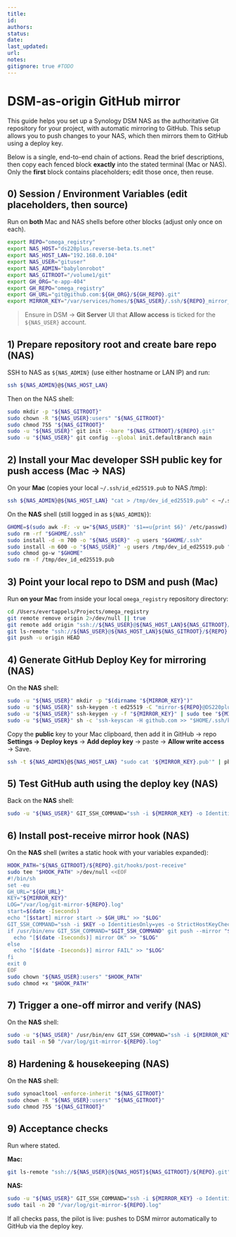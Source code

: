 ```yaml
---
title:
id:
authors:
status:
date:
last_updated:
url:
notes:
gitignore: true #TODO 
---
```


# DSM-as-origin GitHub mirror

This guide helps you set up a Synology DSM NAS as the authoritative Git repository for your project, with automatic mirroring to GitHub. This setup allows you to push changes to your NAS, which then mirrors them to GitHub using a deploy key.

Below is a single, end-to-end chain of actions. Read the brief descriptions, then copy each fenced block **exactly** into the stated terminal (Mac or NAS). Only the **first** block contains placeholders; edit those once, then reuse.

## 0) Session / Environment Variables (edit placeholders, then source)

Run on **both** Mac and NAS shells before other blocks (adjust only once on each).

```bash
export REPO="omega_registry"
export NAS_HOST="ds220plus.reverse-beta.ts.net"
export NAS_HOST_LAN="192.168.0.104"
export NAS_USER="gituser"
export NAS_ADMIN="babylonrobot"
export NAS_GITROOT="/volume1/git"
export GH_ORG="e-app-404"
export GH_REPO="omega_registry"
export GH_URL="git@github.com:${GH_ORG}/${GH_REPO}.git"
export MIRROR_KEY="/var/services/homes/${NAS_USER}/.ssh/${REPO}_mirror_key"
```

> Ensure in DSM → **Git Server** UI that **Allow access** is ticked for the `${NAS_USER}` account.

## 1) Prepare repository root and create bare repo (NAS)

SSH to NAS as `${NAS_ADMIN}` (use either hostname or LAN IP) and run:

```bash
ssh ${NAS_ADMIN}@${NAS_HOST_LAN}
```

Then on the NAS shell:

```bash
sudo mkdir -p "${NAS_GITROOT}"
sudo chown -R "${NAS_USER}:users" "${NAS_GITROOT}"
sudo chmod 755 "${NAS_GITROOT}"
sudo -u "${NAS_USER}" git init --bare "${NAS_GITROOT}/${REPO}.git"
sudo -u "${NAS_USER}" git config --global init.defaultBranch main
```

## 2) Install your Mac developer SSH public key for push access (Mac → NAS)

On your **Mac** (copies your local `~/.ssh/id_ed25519.pub` to NAS /tmp):

```bash
ssh ${NAS_ADMIN}@${NAS_HOST_LAN} "cat > /tmp/dev_id_ed25519.pub" < ~/.ssh/id_ed25519.pub
```

On the **NAS** shell (still logged in as `${NAS_ADMIN}`):

```bash
GHOME=$(sudo awk -F: -v u="${NAS_USER}" '$1==u{print $6}' /etc/passwd)
sudo rm -rf "$GHOME/.ssh"
sudo install -d -m 700 -o "${NAS_USER}" -g users "$GHOME/.ssh"
sudo install -m 600 -o "${NAS_USER}" -g users /tmp/dev_id_ed25519.pub "$GHOME/.ssh/authorized_keys"
sudo chmod go-w "$GHOME"
sudo rm -f /tmp/dev_id_ed25519.pub
```

## 3) Point your local repo to DSM and push (Mac)

Run **on your Mac** from inside your local `omega_registry` repository directory:

```bash
cd /Users/evertappels/Projects/omega_registry
git remote remove origin 2>/dev/null || true
git remote add origin "ssh://${NAS_USER}@${NAS_HOST_LAN}${NAS_GITROOT}/${REPO}.git"
git ls-remote "ssh://${NAS_USER}@${NAS_HOST_LAN}${NAS_GITROOT}/${REPO}.git"
git push -u origin HEAD
```

## 4) Generate GitHub Deploy Key for mirroring (NAS)

On the **NAS** shell:

```bash
sudo -u "${NAS_USER}" mkdir -p "$(dirname "${MIRROR_KEY}")"
sudo -u "${NAS_USER}" ssh-keygen -t ed25519 -C "mirror-${REPO}@DS220plus" -N "" -f "${MIRROR_KEY}"
sudo -u "${NAS_USER}" ssh-keygen -y -f "${MIRROR_KEY}" | sudo tee "${MIRROR_KEY}.pub" >/dev/null
sudo -u "${NAS_USER}" sh -c 'ssh-keyscan -H github.com >> "$HOME/.ssh/known_hosts"'
```

Copy the **public** key to your Mac clipboard, then add it in GitHub → repo **Settings → Deploy keys** → **Add deploy key** → paste → **Allow write access** → Save.

```bash
ssh -t ${NAS_ADMIN}@${NAS_HOST_LAN} "sudo cat '${MIRROR_KEY}.pub'" | pbcopy
```

## 5) Test GitHub auth using the deploy key (NAS)

Back on the **NAS** shell:

```bash
sudo -u "${NAS_USER}" GIT_SSH_COMMAND="ssh -i ${MIRROR_KEY} -o IdentitiesOnly=yes" ssh -T git@github.com || true
```

## 6) Install post-receive mirror hook (NAS)

On the **NAS** shell (writes a static hook with your variables expanded):

```bash
HOOK_PATH="${NAS_GITROOT}/${REPO}.git/hooks/post-receive"
sudo tee "$HOOK_PATH" >/dev/null <<EOF
#!/bin/sh
set -eu
GH_URL="${GH_URL}"
KEY="${MIRROR_KEY}"
LOG="/var/log/git-mirror-${REPO}.log"
start=$(date -Iseconds)
echo "[$start] mirror start -> $GH_URL" >> "$LOG"
GIT_SSH_COMMAND="ssh -i $KEY -o IdentitiesOnly=yes -o StrictHostKeyChecking=yes"
if /usr/bin/env GIT_SSH_COMMAND="$GIT_SSH_COMMAND" git push --mirror "$GH_URL" >> "$LOG" 2>&1; then
  echo "[$(date -Iseconds)] mirror OK" >> "$LOG"
else
  echo "[$(date -Iseconds)] mirror FAIL" >> "$LOG"
fi
exit 0
EOF
sudo chown "${NAS_USER}:users" "$HOOK_PATH"
sudo chmod +x "$HOOK_PATH"
```

## 7) Trigger a one-off mirror and verify (NAS)

On the **NAS** shell:

```bash
sudo -u "${NAS_USER}" /usr/bin/env GIT_SSH_COMMAND="ssh -i ${MIRROR_KEY} -o IdentitiesOnly=yes -o StrictHostKeyChecking=yes" git --git-dir="${NAS_GITROOT}/${REPO}.git" push --mirror "${GH_URL}"
sudo tail -n 50 "/var/log/git-mirror-${REPO}.log"
```

## 8) Hardening & housekeeping (NAS)

On the **NAS** shell:

```bash
sudo synoacltool -enforce-inherit "${NAS_GITROOT}"
sudo chown -R "${NAS_USER}:users" "${NAS_GITROOT}"
sudo chmod 755 "${NAS_GITROOT}"
```

## 9) Acceptance checks

Run where stated.

**Mac:**

```bash
git ls-remote "ssh://${NAS_USER}@${NAS_HOST}${NAS_GITROOT}/${REPO}.git" | head
```

**NAS:**

```bash
sudo -u "${NAS_USER}" GIT_SSH_COMMAND="ssh -i ${MIRROR_KEY} -o IdentitiesOnly=yes" ssh -T git@github.com || true
sudo tail -n 20 "/var/log/git-mirror-${REPO}.log"
```

If all checks pass, the pilot is live: pushes to DSM mirror automatically to GitHub via the deploy key.
